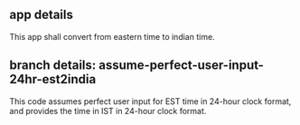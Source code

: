 ## app details

This app shall convert from eastern time to indian time.

## branch details: assume-perfect-user-input-24hr-est2india

This code assumes perfect user input for EST time in 24-hour clock format, and provides the time in IST in 24-hour clock format.
